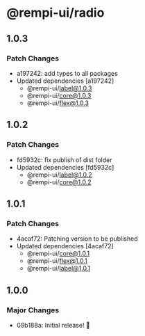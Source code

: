 # @rempi-ui/radio

## 1.0.3

### Patch Changes

- a197242: add types to all packages
- Updated dependencies [a197242]
  - @rempi-ui/label@1.0.3
  - @rempi-ui/core@1.0.3
  - @rempi-ui/flex@1.0.3

## 1.0.2

### Patch Changes

- fd5932c: fix publish of dist folder
- Updated dependencies [fd5932c]
  - @rempi-ui/label@1.0.2
  - @rempi-ui/core@1.0.2

## 1.0.1

### Patch Changes

- 4acaf72: Patching version to be published
- Updated dependencies [4acaf72]
  - @rempi-ui/core@1.0.1
  - @rempi-ui/flex@1.0.1
  - @rempi-ui/label@1.0.1

## 1.0.0

### Major Changes

- 09b188a: Initial release! 🎉
